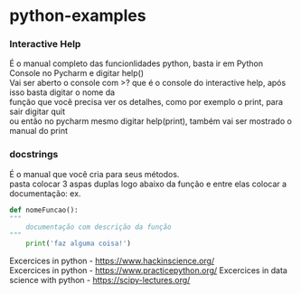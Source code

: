 # python-examples

### Interactive Help  
É o manual completo das funcionlidades python, basta ir em Python Console no Pycharm e digitar help()  
Vai ser aberto o console com >? que é o console do interactive help, após isso basta digitar o nome da  
função que você precisa ver os detalhes, como por exemplo o print, para sair digitar quit  
ou então no pycharm mesmo digitar help(print), também vai ser mostrado o manual do print  

### docstrings   
É o manual que você cria para seus métodos.  
pasta colocar 3 aspas duplas logo abaixo da função e entre elas colocar a documentação: ex.
~~~python
def nomeFuncao():
"""
    documentação com descrição da função
"""
    print('faz alguma coisa!')
~~~

Excercices in python - https://www.hackinscience.org/  
Excercices in python - https://www.practicepython.org/
Excercices in data science with python - https://scipy-lectures.org/  
